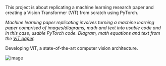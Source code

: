 This project is about replicating a machine learning research paper and creating a Vision Transformer (ViT) from scratch using PyTorch.

*Machine learning paper replicating involves turning a machine learning paper comprised of images/diagrams, math and text into usable code and in this case, usable PyTorch code. Diagram, math equations and text from the [ViT paper](https://arxiv.org/abs/2010.11929).*

Developing ViT, a state-of-the-art computer vision architecture.

![image](https://github.com/AkshayKulkarni3467/ViT-Transformer/assets/129979542/34b8f514-e62b-450f-862c-e288989a21a2)
